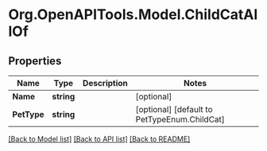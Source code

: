 # Org.OpenAPITools.Model.ChildCatAllOf

## Properties

Name | Type | Description | Notes
------------ | ------------- | ------------- | -------------
**Name** | **string** |  | [optional] 
**PetType** | **string** |  | [optional] [default to PetTypeEnum.ChildCat]

[[Back to Model list]](../../README.md#documentation-for-models) [[Back to API list]](../../README.md#documentation-for-api-endpoints) [[Back to README]](../../README.md)


